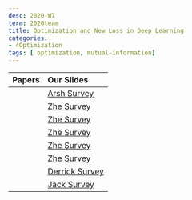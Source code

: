 ```yaml
---
desc: 2020-W7
term: 2020team
title: Optimization and New Loss in Deep Learning 
categories:
- 4Optimization
tags: [ optimization, mutual-information]  
---
```





| Papers |  Our Slides |
| -------------------------------------: | :------------------------------------- |
| | [Arsh Survey]({{site.baseurl}}/talkArsh-A19/20190623-ApricotSubModular.pdf) |
| | [Zhe Survey]({{site.baseurl}}/talks-A2020A/Slides-11-SSL-20200415-group.pdf) |
| | [Zhe Survey]({{site.baseurl}}/talks-A2020A/Slides-17-icmlreview-20200719-group.pdf) |
| | [Zhe Survey]({{site.baseurl}}/talks-A2020A/Slides-08-GANsReview-20200302-group.pdf) |
| | [Zhe Survey]({{site.baseurl}}/talks-A2020A/Slides-14-DeepInfo-20200614.pdf) |
| | [Zhe Survey]({{site.baseurl}}/talks-A2020A/Slides-25-opt-20210103.pdf) |
| | [Derrick Survey]({{site.baseurl}}/talks-mb2019/Derrick_201906_Information_Theory.pdf) |
| | [Jack Survey]({{site.baseurl}}/talks-mb2019/Jack_20181212-StructuredPrediction.pdf) |


